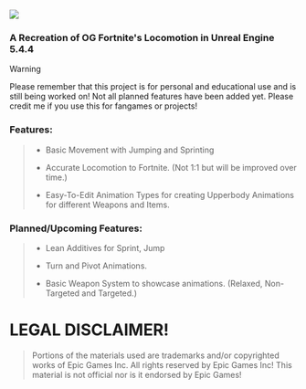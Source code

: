 # ![](https://github.com/Raytrac0/FortSource/blob/main/logo.png)
### A Recreation of OG Fortnite's Locomotion in Unreal Engine 5.4.4

> [!WARNING]
Please remember that this project is for personal and educational use and is still being worked on! Not all planned features have been added yet. Please credit me if you use this for fangames or projects!

### Features:
> - Basic Movement with Jumping and Sprinting
>
> - Accurate Locomotion to Fortnite. (Not 1:1 but will be improved over time.)
>
> - Easy-To-Edit Animation Types for creating Upperbody Animations for different Weapons and Items.

### Planned/Upcoming Features:
> - Lean Additives for Sprint, Jump
> 
> - Turn and Pivot Animations.
> 
> - Basic Weapon System to showcase animations. (Relaxed, Non-Targeted and Targeted.)

# LEGAL DISCLAIMER!
> Portions of the materials used are trademarks and/or copyrighted works of Epic Games Inc. All rights reserved by Epic Games Inc! This material is not official nor is it endorsed by Epic Games!
